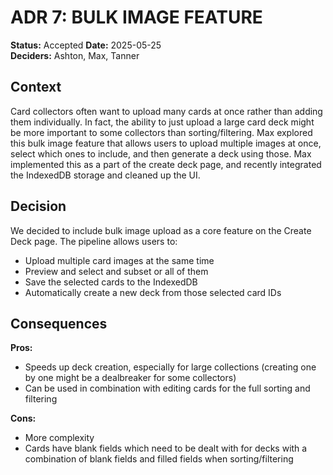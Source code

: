 # ADR 7: BULK IMAGE FEATURE

**Status:** Accepted
**Date:** 2025-05-25  
**Deciders:** Ashton, Max, Tanner

## Context
Card collectors often want to upload many cards at once rather than adding them individually. In fact, the ability to just upload a large card deck might be more important to some collectors than sorting/filtering. Max explored this bulk image feature that allows users to upload multiple images at once, select which ones to include, and then generate a deck using those. Max implemented this as a part of the create deck page, and recently integrated the IndexedDB storage and cleaned up the UI.

## Decision

We decided to include bulk image upload as a core feature on the Create Deck page. The pipeline allows users to:
- Upload multiple card images at the same time
- Preview and select and subset or all of them
- Save the selected cards to the IndexedDB
- Automatically create a new deck from those selected card IDs

## Consequences

**Pros:**
- Speeds up deck creation, especially for large collections (creating one by one might be a dealbreaker for some collectors)
- Can be used in combination with editing cards for the full sorting and filtering

**Cons:**
- More complexity
- Cards have blank fields which need to be dealt with for decks with a combination of blank fields and filled fields when sorting/filtering
